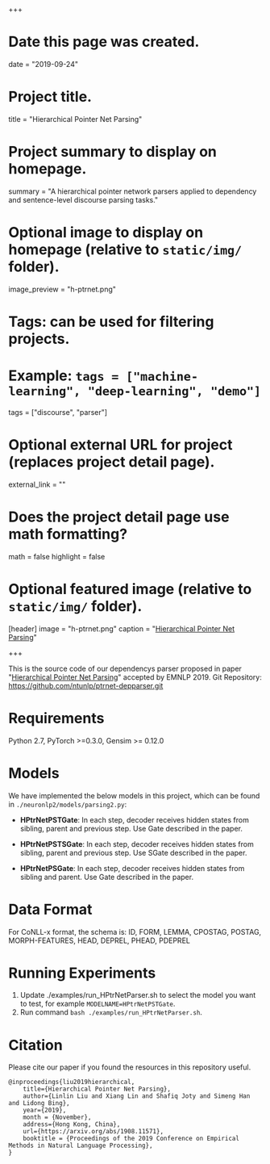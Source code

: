 +++
# Date this page was created.
date = "2019-09-24"

# Project title.
title = "Hierarchical Pointer Net Parsing"

# Project summary to display on homepage.
summary = "A hierarchical pointer network parsers applied to dependency and sentence-level discourse parsing tasks."

# Optional image to display on homepage (relative to `static/img/` folder).
image_preview = "h-ptrnet.png"

# Tags: can be used for filtering projects.
# Example: `tags = ["machine-learning", "deep-learning", "demo"]`
tags = ["discourse", "parser"]

# Optional external URL for project (replaces project detail page).
external_link = ""

# Does the project detail page use math formatting?
math = false
highlight = false
# Optional featured image (relative to `static/img/` folder).
[header]
image = "h-ptrnet.png"
caption = "[Hierarchical Pointer Net Parsing](https://arxiv.org/abs/1908.11571)"

+++

This is the source code of our dependencys parser proposed in paper "[Hierarchical Pointer Net Parsing](https://arxiv.org/pdf/1908.11571.pdf)" accepted by EMNLP 2019.
Git Repository: https://github.com/ntunlp/ptrnet-depparser.git

# Requirements
Python 2.7, PyTorch >=0.3.0, Gensim >= 0.12.0

# Models
We have implemented the below models in this project, which can be found in `./neuronlp2/models/parsing2.py`:

- **HPtrNetPSTGate**: In each step, decoder receives hidden states from sibling, parent and previous step. Use Gate described in the paper.

- **HPtrNetPSTSGate**: In each step, decoder receives hidden states from sibling, parent and previous step. Use SGate described in the paper.

- **HPtrNetPSGate**: In each step, decoder receives hidden states from sibling and parent. Use Gate described in the paper.

# Data Format
For CoNLL-x format, the schema is:
ID, FORM, LEMMA, CPOSTAG, POSTAG, MORPH-FEATURES, HEAD, DEPREL, PHEAD, PDEPREL

# Running Experiments
1. Update ./examples/run_HPtrNetParser.sh to select the model you want to test, for example `MODELNAME=HPtrNetPSTGate`.
2. Run command `bash ./examples/run_HPtrNetParser.sh`.


# Citation
Please cite our paper if you found the resources in this repository useful.
```
@inproceedings{liu2019hierarchical,
    title={Hierarchical Pointer Net Parsing},
    author={Linlin Liu and Xiang Lin and Shafiq Joty and Simeng Han and Lidong Bing},
    year={2019},
    month = {November},
    address={Hong Kong, China},
    url={https://arxiv.org/abs/1908.11571},
    booktitle = {Proceedings of the 2019 Conference on Empirical Methods in Natural Language Processing},
}
```